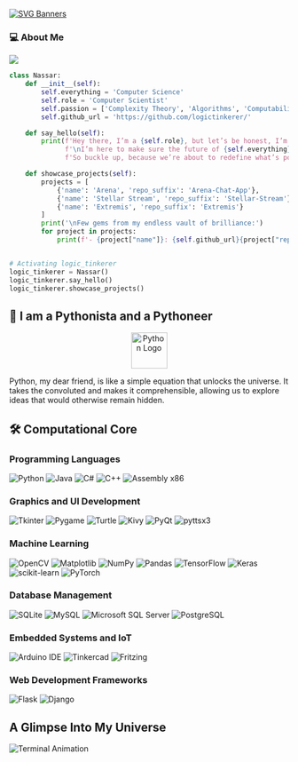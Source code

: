 [![SVG Banners](https://svg-banners.vercel.app/api?type=glitch&text1=logictinkerer&width=1100&height=100&bgColor=%230D1117)](https://github.com/Akshay090/svg-banners)


### 💻 About Me

![](https://komarev.com/ghpvc/?username=logictinkerer&label=PROFILE+VIEWS)

```python
class Nassar:
    def __init__(self):
        self.everything = 'Computer Science'
        self.role = 'Computer Scientist'
        self.passion = ['Complexity Theory', 'Algorithms', 'Computability Theory']
        self.github_url = 'https://github.com/logictinkerer/'

    def say_hello(self):
        print(f'Hey there, I’m a {self.role}, but let’s be honest, I’m basically the {self.role} of {self.everything}.',
              f'\nI’m here to make sure the future of {self.everything} is as sharp as my code.',
              f'So buckle up, because we’re about to redefine what’s possible.')

    def showcase_projects(self):
        projects = [
            {'name': 'Arena', 'repo_suffix': 'Arena-Chat-App'},
            {'name': 'Stellar Stream', 'repo_suffix': 'Stellar-Stream'},
            {'name': 'Extremis', 'repo_suffix': 'Extremis'}
        ]
        print('\nFew gems from my endless vault of brilliance:')
        for project in projects:
            print(f'- {project["name"]}: {self.github_url}{project["repo_suffix"]}')


# Activating logic_tinkerer
logic_tinkerer = Nassar()
logic_tinkerer.say_hello()
logic_tinkerer.showcase_projects()
```
## 🐍 I am a Pythonista and a Pythoneer

<div align="center">
    <img src="https://techstack-generator.vercel.app/python-icon.svg" alt="Python Logo" width="65" height="65" />
</div>

Python, my dear friend, is like a simple equation that unlocks the universe. It takes the convoluted and makes it comprehensible, allowing us to explore ideas that would otherwise remain hidden.


## 🛠️ Computational Core 

### Programming Languages
![Python](https://img.shields.io/badge/Python-3776AB?style=for-the-badge&logo=python&logoColor=white)
![Java](https://img.shields.io/badge/Java-007396?style=for-the-badge&logo=java&logoColor=white)
![C#](https://img.shields.io/badge/C%23-239120?style=for-the-badge&logo=c-sharp&logoColor=white)
![C++](https://img.shields.io/badge/C++-00599C?style=for-the-badge&logo=c%2B%2B&logoColor=white)
![Assembly x86](https://img.shields.io/badge/Assembly_x86-000000?style=for-the-badge&logo=assembly&logoColor=white)


### Graphics and UI Development
![Tkinter](https://img.shields.io/badge/Tkinter-4B8BBE?style=for-the-badge&logo=python&logoColor=white)
![Pygame](https://img.shields.io/badge/Pygame-3776AB?style=for-the-badge&logo=python&logoColor=white)
![Turtle](https://img.shields.io/badge/Turtle-0089D6?style=for-the-badge&logo=python&logoColor=white)
![Kivy](https://img.shields.io/badge/Kivy-7A7A7A?style=for-the-badge&logo=kivy&logoColor=white)
![PyQt](https://img.shields.io/badge/PyQt-41CD52?style=for-the-badge&logo=qt&logoColor=white)
![pyttsx3](https://img.shields.io/badge/pyttsx3-009688?style=for-the-badge&logo=python&logoColor=white)

### Machine Learning
![OpenCV](https://img.shields.io/badge/OpenCV-5C3EE8?style=for-the-badge&logo=opencv&logoColor=white)
![Matplotlib](https://img.shields.io/badge/Matplotlib-3776AB?style=for-the-badge&logo=python&logoColor=white)
![NumPy](https://img.shields.io/badge/NumPy-013243?style=for-the-badge&logo=numpy&logoColor=white)
![Pandas](https://img.shields.io/badge/Pandas-150458?style=for-the-badge&logo=pandas&logoColor=white)
![TensorFlow](https://img.shields.io/badge/TensorFlow-FF6F00?style=for-the-badge&logo=tensorflow&logoColor=white)
![Keras](https://img.shields.io/badge/Keras-D00000?style=for-the-badge&logo=keras&logoColor=white)
![scikit-learn](https://img.shields.io/badge/scikit_learn-F7931E?style=for-the-badge&logo=scikit-learn&logoColor=white)
![PyTorch](https://img.shields.io/badge/PyTorch-EE4C2C?style=for-the-badge&logo=pytorch&logoColor=white)

### Database Management
![SQLite](https://img.shields.io/badge/SQLite-003B57?style=for-the-badge&logo=sqlite&logoColor=white)
![MySQL](https://img.shields.io/badge/MySQL-4479A1?style=for-the-badge&logo=mysql&logoColor=white)
![Microsoft SQL Server](https://img.shields.io/badge/Microsoft_SQL_Server-CC2927?style=for-the-badge&logo=microsoft-sql-server&logoColor=white)
![PostgreSQL](https://img.shields.io/badge/PostgreSQL-336791?style=for-the-badge&logo=postgresql&logoColor=white)

### Embedded Systems and IoT
![Arduino IDE](https://img.shields.io/badge/Arduino_IDE-00979D?style=for-the-badge&logo=arduino&logoColor=white)
![Tinkercad](https://img.shields.io/badge/Tinkercad-01BC88?style=for-the-badge&logo=tinkercad&logoColor=white)
![Fritzing](https://img.shields.io/badge/Fritzing-7B0042?style=for-the-badge&logo=fritzing&logoColor=white)

### Web Development Frameworks
![Flask](https://img.shields.io/badge/Flask-000000?style=for-the-badge&logo=flask&logoColor=white)
![Django](https://img.shields.io/badge/Django-092E20?style=for-the-badge&logo=django&logoColor=white)

## A Glimpse Into My Universe
![Terminal Animation](https://github.com/logictinkerer/logictinkerer/blob/main/terminal.gif?raw=true)


<!--
**logictinkerer/logictinkerer** is a ✨ _special_ ✨ repository because its `README.md` (this file) appears on your GitHub profile.

Here are some ideas to get you started:

- 🔭 I’m currently working on ...
- 🌱 I’m currently learning ...
- 👯 I’m looking to collaborate on ...
- 🤔 I’m looking for help with ...
- 💬 Ask me about ...
- 📫 How to reach me: ...
- 😄 Pronouns: ...
- ⚡ Fun fact: ...
-->
